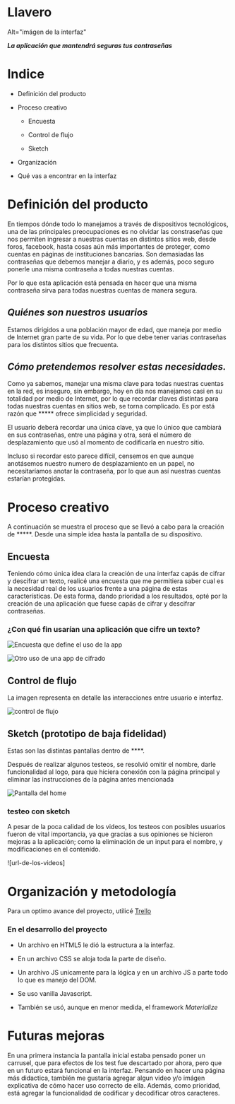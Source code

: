 # Llavero


Alt="imágen de la interfaz"



 ***La aplicación que mantendrá seguras tus contraseñas***

 

# Indice


* Definición del producto

* Proceso creativo

	* Encuesta

	* Control de flujo

	* Sketch 

* Organización

* Qué vas a encontrar en la interfaz



# Definición del producto

En tiempos dónde todo lo manejamos a través de dispositivos tecnológicos, una de las principales preocupaciones es no olvidar las constraseñas que nos permiten ingresar a nuestras cuentas en distintos sitios web, desde foros, facebook, hasta cosas aún más importantes de proteger, como cuentas en páginas de instituciones bancarias. Son demasiadas las contraseñas que debemos manejar a diario, y es además, poco seguro ponerle una misma contraseña a todas nuestras cuentas.

Por lo que esta aplicación está pensada en hacer que una misma contraseña sirva para todas nuestras cuentas de manera segura.



## *Quiénes son nuestros usuarios*

Estamos dirigidos a una población mayor de edad, que maneja por medio de Internet  gran parte de su vida. Por lo que debe tener varias contraseñas para los distintos sitios que frecuenta.



## *Cómo pretendemos resolver estas necesidades.*

Como ya sabemos, manejar una misma clave para todas nuestras cuentas en la red, es inseguro, sin embargo, hoy en día nos manejamos casi en su totalidad por medio de Internet, por lo que recordar claves distintas para todas nuestras cuentas en sitios web, se torna complicado. Es por está razón que ***** ofrece simplicidad y seguridad.

El usuario deberá recordar una única clave, ya que lo único que cambiará en sus contraseñas, entre una página y otra, será el número de desplazamiento que usó al momento de codificarla en nuestro sitio.

Incluso si recordar esto parece difícil, censemos en que aunque anotásemos nuestro numero de desplazamiento en un papel, no necesitaríamos anotar la contraseña, por lo que aun así nuestras cuentas estarían protegidas.



# Proceso creativo

A continuación se muestra el proceso que se llevó a cabo para la creación de *****. Desde una simple idea hasta la pantalla de su dispositivo.



## Encuesta

Teniendo cómo única idea clara la creación de una interfaz capás de cifrar y descifrar un texto, realicé una encuesta que me permitiera saber cual es la necesidad real de los usuarios frente a una página de estas características. De esta forma, dando prioridad a los resultados, opté por la creación de una aplicación que fuese capás de cifrar y descifrar contraseñas.



### **¿Con qué fin usarían una aplicación que cifre un texto?**

![Encuesta que define el uso de la app](/img/encuesta-uso-app.png)

![Otro uso de una app de cifrado](/img/otra-opcion-de-uso.png)


## Control de flujo
La imagen representa en detalle las interacciones entre usuario e interfaz.

![control de flujo](/img/control-de-flujo.png)

## Sketch (prototipo de baja fidelidad)
Estas son las distintas pantallas dentro de ****.

Después de realizar algunos testeos, se resolvió omitir el nombre, darle funcionalidad al logo, para que hiciera conexión con la página principal y eliminar las instrucciones de la página antes mencionada

![Pantalla del home](/img/sketch.png)

### testeo con sketch
A pesar de la poca calidad de los videos, los testeos con posibles usuarios fueron de vital importancia, ya que gracias a sus opiniones se hicieron mejoras a la aplicación; como la eliminación de un input para el nombre, y modificaciones en el contenido.

![url-de-los-videos]

# Organización y metodología
Para un optimo avance del proyecto, utilicé [Trello](https://trello.com/b/CQygonll/cipher-009)

### **En el desarrollo del proyecto**

* Un archivo en HTML5 le dió la estructura a la interfaz.

* En un archivo CSS se aloja toda la parte de diseño.

* Un archivo JS unicamente para la lógica y en un archivo JS a parte todo lo que es manejo del DOM.

* Se uso vanilla Javascript.

* También se usó, aunque en menor medida, el framework *Materialize*


# Futuras mejoras
En una primera instancia la pantalla inicial estaba pensado poner un carrusel, que para efectos de los test fue descartado por ahora, pero que en un futuro estará funcional en la interfaz.
Pensando en hacer una página más didactica, también me gustaría agregar algun video y/o imágen explicativa de cómo hacer uso correcto de ella.
Además, como prioridad, está agregar la funcionalidad de codificar y decodificar otros caracteres.
